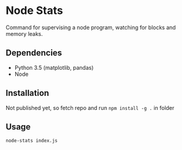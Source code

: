 # Node Stats

Command for supervising a node program, watching for blocks and memory leaks.

## Dependencies

* Python 3.5 (matplotlib, pandas)
* Node

## Installation

Not published yet, so fetch repo and run `npm install -g .` in folder


## Usage

```bash
node-stats index.js
```
